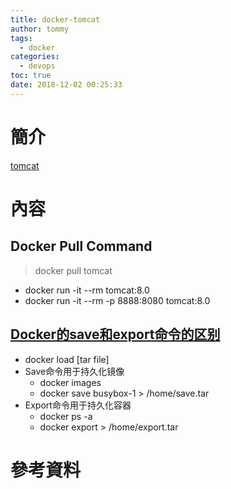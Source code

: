 ```yaml
---
title: docker-tomcat
author: tommy
tags:
  - docker
categories:
  - devops
toc: true
date: 2018-12-02 00:25:33
---
```


# 簡介

[tomcat](https://hub.docker.com/_/tomcat/)

<!--more-->
# 內容


## Docker Pull Command
> docker pull tomcat

- docker run -it --rm tomcat:8.0
- docker run -it --rm -p 8888:8080 tomcat:8.0














## [Docker的save和export命令的区别](https://my.oschina.net/zjzhai/blog/225112)
- docker load [tar file]
- Save命令用于持久化镜像
  - docker images
  - docker save busybox-1 > /home/save.tar
- Export命令用于持久化容器
  - docker ps -a
  - docker export <CONTAINER ID> > /home/export.tar




# 參考資料


